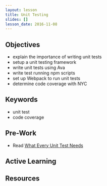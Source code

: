 ```yaml
---
layout: lesson
title: Unit Testing
slides: []
lesson_date: 2016-11-08
---
```


## Objectives

- explain the importance of writing unit tests
- setup a unit testing framework
- write unit tests using Ava
- write test running npm scripts
- set up Webpack to run unit tests
- determine code coverage with NYC

## Keywords
- unit test
- code coverage

## Pre-Work
- Read [What Every Unit Test Needs](https://medium.com/javascript-scene/what-every-unit-test-needs-f6cd34d9836d#.ybcv2ume7)

## Active Learning

## Resources
